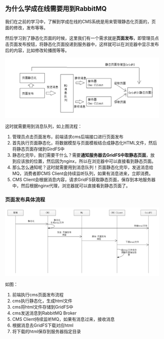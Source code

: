 ## 为什么学成在线需要用到RabbitMQ

我们在之前的学习中，了解到学成在线的CMS系统是用来管理静态化页面的，页面的修改，发布等等。

然后学习到了静态化页面的时候，这里我们有一个需求就是**页面发布**，即管理员点击页面发布按钮，将静态化页面投递到服务器中，这样就可以在浏览器中显示发布后的内容，比如修改轮播图等等。

![1582352522474](../image/1582352522474.png)

这时就需要用到消息队列，如上图流程：

1. 管理员点击页面发布，前端请求cms后端接口进行页面发布
2. 首先执行页面静态化，将数据模型与页面模板结合成静态化HTML文件，然后将静态页面存储到GirdFS中
3. 静态化完毕，我们需要干什么？需要**通知服务器去GridFS中取静态页面**，放到应该放的位置，然后因为nginx，所以在浏览器中可以直接看到静态页面。
4. 那么怎么通知呢？这时就需要用到消息队列！页面静态化完毕，发送消息给MQ，消费者即CMS Client会持续监听队列，如果有消息进来，立即消费。
5. CMS Client会根据消息内容，请求GridFS获取静态页面，保存到本地服务器中，然后根据nginx代理，浏览器就可以直接看到静态页面了。



### 页面发布具体流程

![1582440323789](../image/1582440323789.png)

如图：

1. 前端执行cms页面发布流程
2. cms执行静态化，生成html文件
3. cms将html文件存储到GridFS中
4. cms发送消息到RabbitMQ Broker
5. CMS Client持续监听MQ，如果有消息过来，接收消息
6. 根据消息去GridFS下载对应html
7. 将下载的html保存到服务器指定目录